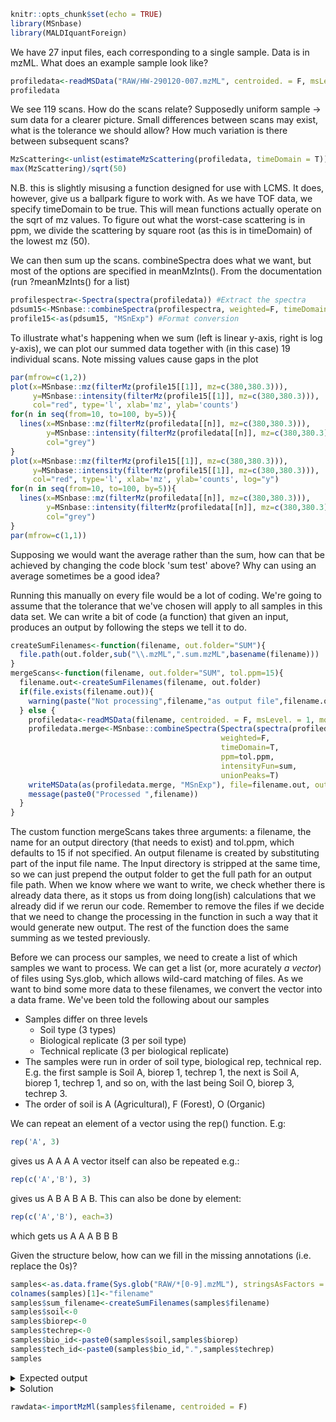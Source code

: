 ```r
knitr::opts_chunk$set(echo = TRUE)
library(MSnbase)
library(MALDIquantForeign)
```

We have 27 input files, each corresponding to a single sample.
Data is in mzML. What does an example sample look like?

```r
profiledata<-readMSData("RAW/HW-290120-007.mzML", centroided. = F, msLevel. = 1, mode = 'onDisk')
profiledata
```
We see 119 scans.
How do the scans relate? Supposedly uniform sample -> sum data for a clearer picture. Small differences between scans may exist, what is the tolerance we should allow? How much variation is there between subsequent scans?

```r
MzScattering<-unlist(estimateMzScattering(profiledata, timeDomain = T))
max(MzScattering)/sqrt(50)
```
N.B. this is slightly misusing a function designed for use with LCMS. It does, however, give us a ballpark figure to work with. As we have TOF data, we specify timeDomain to be true. This will mean functions actually operate on the sqrt of mz values. To figure out what the worst-case scattering is in ppm, we divide the scattering by square root (as this is in timeDomain) of the lowest mz (50).

We can then sum up the scans. combineSpectra does what we want, but most of the options are specified in meanMzInts(). From the documentation (run ?meanMzInts() for a list)

```r
profilespectra<-Spectra(spectra(profiledata)) #Extract the spectra
pdsum15<-MSnbase::combineSpectra(profilespectra, weighted=F, timeDomain=T, ppm=15, intensityFun=sum, unionPeaks=T)
profile15<-as(pdsum15, "MSnExp") #Format conversion
```

To illustrate what's happening when we sum (left is linear y-axis, right is log y-axis), we can plot our summed data together with (in this case) 19 individual scans. Note missing values cause gaps in the plot

```r
par(mfrow=c(1,2))
plot(x=MSnbase::mz(filterMz(profile15[[1]], mz=c(380,380.3))),
     y=MSnbase::intensity(filterMz(profile15[[1]], mz=c(380,380.3))),
     col="red", type='l', xlab='mz', ylab='counts')
for(n in seq(from=10, to=100, by=5)){
  lines(x=MSnbase::mz(filterMz(profiledata[[n]], mz=c(380,380.3))),
        y=MSnbase::intensity(filterMz(profiledata[[n]], mz=c(380,380.3))),
        col="grey")
}
plot(x=MSnbase::mz(filterMz(profile15[[1]], mz=c(380,380.3))),
     y=MSnbase::intensity(filterMz(profile15[[1]], mz=c(380,380.3))),
     col="red", type='l', xlab='mz', ylab='counts', log="y")
for(n in seq(from=10, to=100, by=5)){
  lines(x=MSnbase::mz(filterMz(profiledata[[n]], mz=c(380,380.3))),
        y=MSnbase::intensity(filterMz(profiledata[[n]], mz=c(380,380.3))),
        col="grey")
}
par(mfrow=c(1,1))
```

Supposing we would want the average rather than the sum, how can that be achieved by changing the code block 'sum test' above? Why can using an average sometimes be a good idea?

Running this manually on every file would be a lot of coding. We're going to assume that the tolerance that we've chosen will apply to all samples in this data set. We can write a bit of code (a function) that given an input, produces an output by following the steps we tell it to do.

```r
createSumFilenames<-function(filename, out.folder="SUM"){
  file.path(out.folder,sub("\\.mzML",".sum.mzML",basename(filename)))
}
mergeScans<-function(filename, out.folder="SUM", tol.ppm=15){
  filename.out<-createSumFilenames(filename, out.folder)
  if(file.exists(filename.out)){
    warning(paste("Not processing",filename,"as output file",filename.out,"already exists"))
  } else {
    profiledata<-readMSData(filename, centroided. = F, msLevel. = 1, mode = 'onDisk')
    profiledata.merge<-MSnbase::combineSpectra(Spectra(spectra(profiledata)),
                                               weighted=F, 
                                               timeDomain=T, 
                                               ppm=tol.ppm, 
                                               intensityFun=sum, 
                                               unionPeaks=T)
    writeMSData(as(profiledata.merge, "MSnExp"), file=filename.out, outformat="mzml")
    message(paste0("Processed ",filename))
  }
}
```

The custom function mergeScans takes three arguments: a filename, the name for an output directory (that needs to exist) and tol.ppm, which defaults to 15 if not specified.
An output filename is created by substituting part of the input file name. The Input directory is stripped at the same time, so we can just prepend the output folder to get the full path for an output file path.
When we know where we want to write, we check whether there is already data there, as it stops us from doing long(ish) calculations that we already did if we rerun our code. Remember to remove the files if we decide that we need to change the processing in the function in such a way that it would generate new output.
The rest of the function does the same summing as we tested previously.

Before we can process our samples, we need to create a list of which samples we want to process.
We can get a list (or, more acurately _a vector_) of files using Sys.glob, which allows wild-card matching of files. As we want to bind some more data to these filenames, we convert the vector into a data frame.
We've been told the following about our samples
- Samples differ on three levels
  - Soil type (3 types)
  - Biological replicate (3 per soil type)
  - Technical replicate (3 per biological replicate)
- The samples were run in order of soil type, biological rep, technical rep. E.g. the first sample is Soil A, biorep 1, techrep 1, the next is Soil A, biorep 1, techrep 1, and so on, with the last being Soil O, biorep 3, techrep 3.
- The order of soil is A (Agricultural), F (Forest), O (Organic)

We can repeat an element of a vector using the rep() function. E.g:
```r
rep('A', 3)
```
gives us A A A
A vector itself can also be repeated e.g.:
```r
rep(c('A','B'), 3)
```
gives us A B A B A B. This can also be done by element:
```r
rep(c('A','B'), each=3)
```
which gets us A A A B B B

Given the structure below, how can we fill in the missing annotations (i.e. replace the 0s)?
```r
samples<-as.data.frame(Sys.glob("RAW/*[0-9].mzML"), stringsAsFactors = F)
colnames(samples)[1]<-"filename"
samples$sum_filename<-createSumFilenames(samples$filename)
samples$soil<-0
samples$biorep<-0
samples$techrep<-0
samples$bio_id<-paste0(samples$soil,samples$biorep)
samples$tech_id<-paste0(samples$bio_id,".",samples$techrep)
samples
```
<details>
  <summary>Expected output</summary>

|   |filename|               sum_filename| soil | biorep | techrep | bio_id | tech_id|
|---|---:|---:|:---:|:---:|:---:|:---:|:---:|
|1|RAW/HW-290120-007.mzML|SUM/HW-290120-007.sum.mzML|A|1|1|A1|A1.1|
|2|RAW/HW-290120-008.mzML|SUM/HW-290120-008.sum.mzML|A|1|2|A1|A1.2|
|3|RAW/HW-290120-009.mzML|SUM/HW-290120-009.sum.mzML|A|1|3|A1|A1.3|
|4|RAW/HW-290120-010.mzML|SUM/HW-290120-010.sum.mzML|A|2|1|A2|A2.1|
|5|RAW/HW-290120-011.mzML|SUM/HW-290120-011.sum.mzML|A|2|2|A2|A2.2|
|6|RAW/HW-290120-012.mzML|SUM/HW-290120-012.sum.mzML|A|2|3|A2|A2.3|
|7|RAW/HW-290120-013.mzML|SUM/HW-290120-013.sum.mzML|A|3|1|A3|A3.1|
|8|RAW/HW-290120-014.mzML|SUM/HW-290120-014.sum.mzML|A|3|2|A3|A3.2|
|9|RAW/HW-290120-015.mzML|SUM/HW-290120-015.sum.mzML|A|3|3|A3|A3.3|
|10|RAW/HW-290120-016.mzML|SUM/HW-290120-016.sum.mzML|F|1|1|F1|F1.1|
|11|RAW/HW-290120-017.mzML|SUM/HW-290120-017.sum.mzML|F|1|2|F1|F1.2|
|12|RAW/HW-290120-018.mzML|SUM/HW-290120-018.sum.mzML|F|1|3|F1|F1.3|
|13|RAW/HW-290120-019.mzML|SUM/HW-290120-019.sum.mzML|F|2|1|F2|F2.1|
|14|RAW/HW-290120-020.mzML|SUM/HW-290120-020.sum.mzML|F|2|2|F2|F2.2|
|15|RAW/HW-290120-021.mzML|SUM/HW-290120-021.sum.mzML|F|2|3|F2|F2.3|
|16|RAW/HW-290120-022.mzML|SUM/HW-290120-022.sum.mzML|F|3|1|F3|F3.1|
|17|RAW/HW-290120-023.mzML|SUM/HW-290120-023.sum.mzML|F|3|2|F3|F3.2|
|18|RAW/HW-290120-024.mzML|SUM/HW-290120-024.sum.mzML|F|3|3|F3|F3.3|
|19|RAW/HW-290120-025.mzML|SUM/HW-290120-025.sum.mzML|O|1|1|O1|O1.1|
|20|RAW/HW-290120-026.mzML|SUM/HW-290120-026.sum.mzML|O|1|2|O1|O1.2|
|21|RAW/HW-290120-027.mzML|SUM/HW-290120-027.sum.mzML|O|1|3|O1|O1.3|
|22|RAW/HW-290120-028.mzML|SUM/HW-290120-028.sum.mzML|O|2|1|O2|O2.1|
|23|RAW/HW-290120-029.mzML|SUM/HW-290120-029.sum.mzML|O|2|2|O2|O2.2|
|24|RAW/HW-290120-030.mzML|SUM/HW-290120-030.sum.mzML|O|2|3|O2|O2.3|
|25|RAW/HW-290120-031.mzML|SUM/HW-290120-031.sum.mzML|O|3|1|O3|O3.1|
|26|RAW/HW-290120-032.mzML|SUM/HW-290120-032.sum.mzML|O|3|2|O3|O3.2|
|27|RAW/HW-290120-033.mzML|SUM/HW-290120-033.sum.mzML|O|3|3|O3|O3.3|

</details>

<details>
  <summary>Solution</summary>

```{r}
samples$soil<-c(rep('A',9),rep('F',9),rep('O',9))
samples$biorep<-c(rep(rep(1:3, each=3),3))
samples$techrep<-c(rep(1:3,9))
samples$bio_id<-paste0(samples$soil,samples$biorep)
samples$tech_id<-paste0(samples$bio_id,".",samples$techrep)
samples
```

</details>


```r
rawdata<-importMzMl(samples$filename, centroided = F)
```
